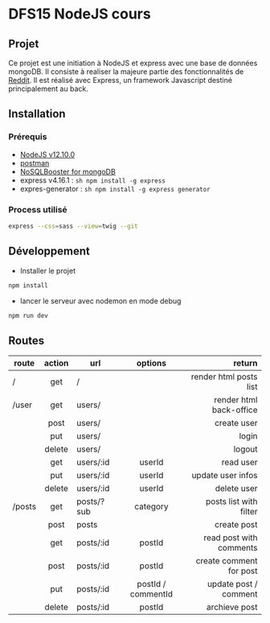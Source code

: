 # DFS15 NodeJS cours

## Projet
Ce projet est une initiation à NodeJS et express avec une base de données mongoDB. Il consiste à realiser la majeure partie des fonctionnalités de [Reddit](https://www.reddit.com/).
Il est réalisé avec Express, un framework Javascript destiné principalement au back.

## Installation
### Prérequis
- [NodeJS v12.10.0](https://nodejs.org/en/download/)
- [postman](https://www.getpostman.com/downloads/)
- [NoSQLBooster for mongoDB](https://nosqlbooster.com/downloads)
- express v4.16.1 : ```sh npm install -g express ```
- expres-generator : ```sh npm install -g express generator```

### Process utilisé
```sh
express --css=sass --view=twig --git
```

## Développement
- Installer le projet
```sh
npm install
```

- lancer le serveur avec nodemon en mode debug
```sh
npm run dev
```

## Routes

| route  | action | url        | options            | return                  |
|--------|:------:|------------|:------------------:| -----------------------:|
| /      | get    | /          |                    | render html posts list  |
| /user  | get    | users/     |                    | render html back-office |
|        | post   | users/     |                    | create user             |
|        | put    | users/     |                    | login                   |
|        | delete | users/     |                    | logout                  |
|        | get    | users/:id  | userId             | read user               |
|        | put    | users/:id  | userId             | update user infos       |
|        | delete | users/:id  | userId             | delete user             |
| /posts | get    | posts/?sub | category           | posts list with filter  |
|        | post   | posts      |                    | create post             |
|        | get    | posts/:id  | postId             | read post with comments |
|        | post   | posts/:id  | postId             | create comment for post |
|        | put    | posts/:id  | postId / commentId | update post / comment   |
|        | delete | posts/:id  | postId             | archieve post           |
